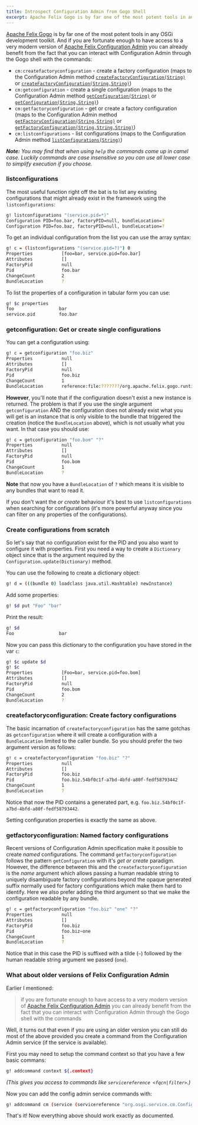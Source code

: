 ```yaml
---
title: Introspect Configuration Admin from Gogo Shell
excerpt: Apache Felix Gogo is by far one of the most potent tools in any OSGi development toolkit. And if you are fortunate enough to have access to a very modern version of Apache Felix Configuration Admin you can already benefit from the fact that you can interact with Configuration Admin through the gogo shell with the commands.
---
```


[Apache Felix Gogo](https://felix.apache.org/documentation/subprojects/apache-felix-gogo.html) is by far one of the most potent tools in any OSGi development toolkit. And if you are fortunate enough to have access to a very modern version of [Apache Felix Configuration Admin](https://github.com/apache/felix-dev/tree/master/configadmin) you can already benefit from the fact that you can interact with Configuration Admin through the Gogo shell with the commands:

* `cm:createfactoryconfiguration` - create a factory configuration (maps to the Configuration Admin method [`createFactoryConfiguration(String)`](https://docs.osgi.org/javadoc/osgi.cmpn/7.0.0/org/osgi/service/cm/ConfigurationAdmin.html#createFactoryConfiguration-java.lang.String-) or [`createFactoryConfiguration(String,String)`](https://docs.osgi.org/javadoc/osgi.cmpn/7.0.0/org/osgi/service/cm/ConfigurationAdmin.html#createFactoryConfiguration-java.lang.String-java.lang.String-))
* `cm:getconfiguration` - create a single configuration (maps to the Configuration Admin method [`getConfiguration(String)`](https://docs.osgi.org/javadoc/osgi.cmpn/7.0.0/org/osgi/service/cm/ConfigurationAdmin.html#getConfiguration-java.lang.String-) or [`getConfiguration(String,String)`](https://docs.osgi.org/javadoc/osgi.cmpn/7.0.0/org/osgi/service/cm/ConfigurationAdmin.html#getConfiguration-java.lang.String-java.lang.String-))
* `cm:getfactoryconfiguration` - get or create a factory configuration (maps to the Configuration Admin method [`getFactoryConfiguration(String,String)`](https://docs.osgi.org/javadoc/osgi.cmpn/7.0.0/org/osgi/service/cm/ConfigurationAdmin.html#getFactoryConfiguration-java.lang.String-java.lang.String-) or [`getFactoryConfiguration(String,String,String)`](https://docs.osgi.org/javadoc/osgi.cmpn/7.0.0/org/osgi/service/cm/ConfigurationAdmin.html#getFactoryConfiguration-java.lang.String-java.lang.String-java.lang.String-))
* `cm:listconfigurations` - list configurations (maps to the Configuration Admin method [`listConfigurations(String)`](https://docs.osgi.org/javadoc/osgi.cmpn/7.0.0/org/osgi/service/cm/ConfigurationAdmin.html#listConfigurations-java.lang.String-))

***Note:*** *You may find that when using `help` the commands come up in camel case. Luckily commands are case insensitive so you can use all lower case to simplify execution if you choose.*

### listconfigurations

The most useful function right off the bat is to list any existing configurations that might already exist in the framework using the `listconfigurations`:

```bash
g! listconfigurations "(service.pid=*)"
Configuration PID=foo.bar, factoryPID=null, bundleLocation=?
Configuration PID=foo.baz, factoryPID=null, bundleLocation=?
```

To get an individual configuration from the list you can use the array syntax:

```bash
g! c = (listconfigurations "(service.pid=?)") 0
Properties           [foo=bar, service.pid=foo.bar]
Attributes           []
FactoryPid           null
Pid                  foo.bar
ChangeCount          2
BundleLocation       ?

```

To list the properties of a configuration in tabular form you can use:

```bash
g! $c properties
foo                 bar
service.pid         foo.bar

```

### getconfiguration: Get or create single configurations

You can get a configuration using:

```bash
g! c = getconfiguration "foo.biz"
Properties           null
Attributes           []
FactoryPid           null
Pid                  foo.biz
ChangeCount          1
BundleLocation       reference:file:???????/org.apache.felix.gogo.runtime-1.1.4.jar

```

**However**, you'll note that if the configuration doesn't exist a new instance is returned. The problem is that if you use the single argument `getconfiguration` AND the configuration does not already exist what you will get is an instance that is only visible to the bundle that triggered the creation (notice the `BundleLocation` above), which is not usually what you want. In that case you should use:

```bash
g! c = getconfiguration "foo.bom" "?"
Properties           null
Attributes           []
FactoryPid           null
Pid                  foo.bom
ChangeCount          1
BundleLocation       ?

```

**Note** that now you have a `BundleLocation` of `?` which means it is visible to any bundles that want to read it.

If you don't want the *or create* behaviour it's best to use `listconfigurations` when searching for configurations (it's more powerful anyway since you can filter on any properties of the configurations).

### Create configurations from scratch

So let's say that no configuration exist for the PID and you also want to configure it with properties. First you need a way to create a `Dictionary` object since that is the argument required by the `Configuration.update(Dictionary)` method.

You can use the following to create a dictionary object:

```bash
g! d = (((bundle 0) loadclass java.util.Hashtable) newInstance)

```
Add some properties:
```bash
g! $d put "Foo" "bar"
```
Print the result:
```bash
g! $d
Foo                 bar

```

Now you can pass this dictionary to the configuration you have stored in the var `c`:

```bash
g! $c update $d
g! $c
Properties           [Foo=bar, service.pid=foo.bom]
Attributes           []
FactoryPid           null
Pid                  foo.bom
ChangeCount          2
BundleLocation       ?

```

### createfactoryconfiguration: Create factory configurations

The basic incarnation of `createfactoryconfiguration` has the same gotchas as `getconfiguration` where it will create a configuration with a `BundleLocation` limited to the caller bundle. So you should prefer the two argument version as follows:

```bash
g! c = createfactoryconfiguration "foo.biz" "?"
Properties           null
Attributes           []
FactoryPid           foo.biz
Pid                  foo.biz.54bf0c1f-a7bd-4bfd-a80f-fedf58793442
ChangeCount          1
BundleLocation       ?

```

Notice that now the PID contains a generated part, e.g. `foo.biz.54bf0c1f-a7bd-4bfd-a80f-fedf58793442`.

Setting configuration properties is exactly the same as above.

### getfactoryconfiguration: Named factory configurations

Recent versions of Configuration Admin specification make it possible to create *named* configurations. The command `getfactoryconfiguration` follows the pattern `getConfiguration` with it's *get or create* paradigm. However, the difference between this and the `createfactoryconfiguration` is the *name* argument which allows passing a human readable string to uniquely disambiguate factory configurations beyond the opaque generated suffix normally used for factory configurations which make them hard to identify. Here we also prefer adding the third argument so that we make the configuration readable by any bundle.

```bash
g! c = getfactoryconfiguration "foo.biz" "one" "?"
Properties           null
Attributes           []
FactoryPid           foo.biz
Pid                  foo.biz~one
ChangeCount          1
BundleLocation       ?

```

Notice that in this case the PID is suffixed with a tilde (`~`) followed by the human readable string argument we passed (`one`).

### What about older versions of Felix Configuration Admin

Earlier I mentioned:

> if you are fortunate enough to have access to a very modern version of [Apache Felix Configuration Admin](https://github.com/apache/felix-dev/tree/master/configadmin) you can already benefit from the fact that you can interact with Configuration Admin through the Gogo shell with the commands

Well, it turns out that even if you are using an older version you can still do most of the above provided you create a command from the Configuration Admin service (if the service is available).

First you may need to setup the command context so that you have a few basic commans:

```bash
g! addcommand context ${.context}
```
*(This gives you access to commands like `servicereference <fqcn|filter>`.)*

Now you can add the config admin service commands with:

```bash
g! addcommand cm (service (servicereference "org.osgi.service.cm.ConfigurationAdmin"))
```

That's it! Now everything above should work exactly as documented.